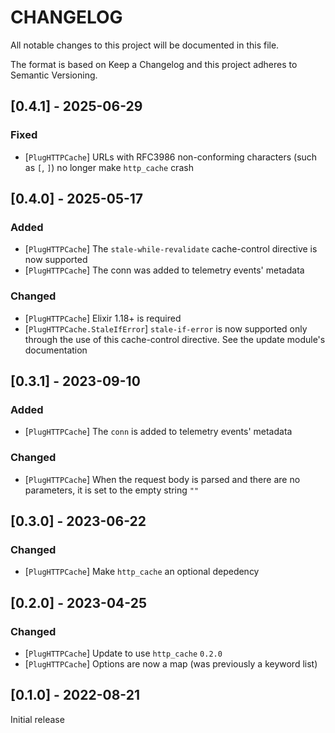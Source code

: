 # CHANGELOG

All notable changes to this project will be documented in this file.

The format is based on Keep a Changelog and this project adheres to Semantic Versioning.

## [0.4.1] - 2025-06-29

### Fixed

- [`PlugHTTPCache`] URLs with RFC3986 non-conforming characters (such as `[`, `]`)
no longer make `http_cache` crash

## [0.4.0] - 2025-05-17

### Added

- [`PlugHTTPCache`] The `stale-while-revalidate` cache-control directive is now supported
- [`PlugHTTPCache`] The conn was added to telemetry events' metadata

### Changed

- [`PlugHTTPCache`] Elixir 1.18+ is required
- [`PlugHTTPCache.StaleIfError`] `stale-if-error` is now supported only through the use
of this cache-control directive. See the update module's documentation

## [0.3.1] - 2023-09-10

### Added

- [`PlugHTTPCache`] The `conn` is added to telemetry events' metadata

### Changed

- [`PlugHTTPCache`] When the request body is parsed and there are no parameters, it
is set to the empty string `""`

## [0.3.0] - 2023-06-22

### Changed

- [`PlugHTTPCache`] Make `http_cache` an optional depedency

## [0.2.0] - 2023-04-25

### Changed

- [`PlugHTTPCache`] Update to use `http_cache` `0.2.0`
- [`PlugHTTPCache`] Options are now a map (was previously a keyword list)

## [0.1.0] - 2022-08-21

Initial release
